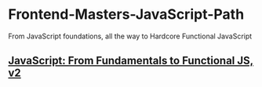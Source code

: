 # Frontend-Masters-JavaScript-Path
From JavaScript foundations, all the way to Hardcore Functional JavaScript

## [JavaScript: From Fundamentals to Functional JS, v2](https://github.com/habibullahturkmen/Frontend-Masters-JavaScript-Path/tree/main/01-JavaScript-From-Fundamentals-to-Functional-JS-v2)
